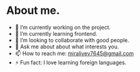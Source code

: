 # About me.

- 🔭 I’m currently working on the project.
- 🌱 I’m currently learning frontend.
- 👯 I’m looking to collaborate with good people.
- 💬 Ask me about about what interests you.
- 📫 How to reach me: miralivev7645@gmail.com
- ⚡ Fun fact: I love learning foreign languages.
  
